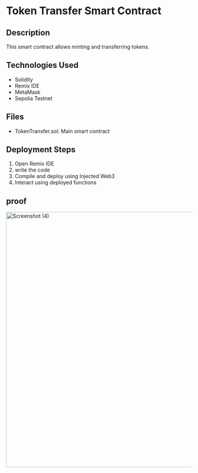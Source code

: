 
# Token Transfer Smart Contract

## Description
This smart contract allows minting and transferring tokens.

## Technologies Used
- Solidity
- Remix IDE
- MetaMask
- Sepolia Testnet

## Files
- TokenTransfer.sol: Main smart contract

## Deployment Steps
1. Open Remix IDE
2. write the code
3. Compile and deploy using Injected Web3
4. Interact using deployed functions

## proof
<img width="1366" height="692" alt="Screenshot (4)" src="https://github.com/user-attachments/assets/7c1747a1-1339-428a-abaf-8c374591523e" />

